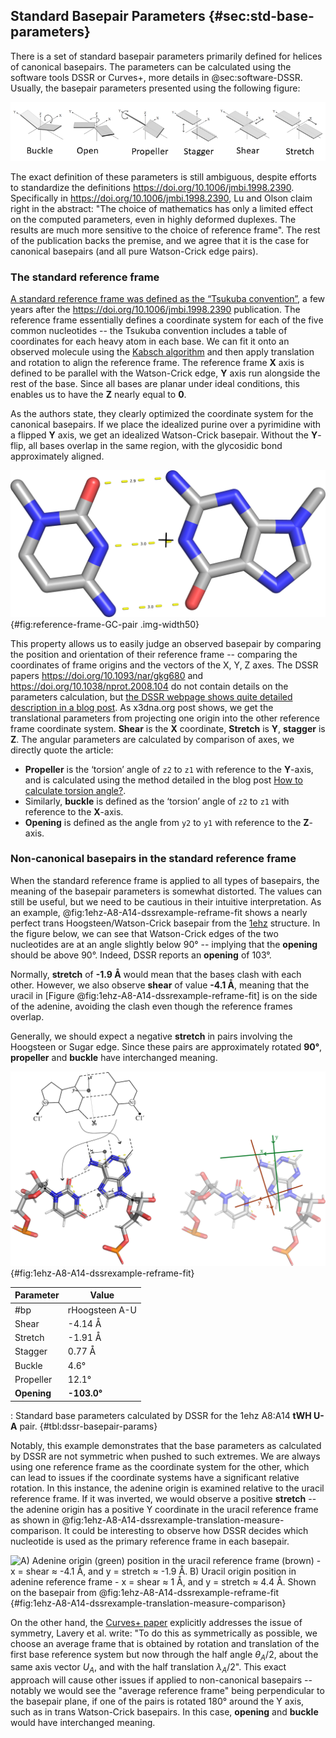 ## Standard Basepair Parameters {#sec:std-base-parameters}

There is a set of standard basepair parameters primarily defined for helices of canonical basepairs.
The parameters can be calculated using the software tools DSSR or Curves+, more details in @sec:software-DSSR.
Usually, the basepair parameters presented using the following figure:

![Three angular and three translational basepair parameters <https://commons.wikimedia.org/wiki/File:Non-canonical_base_pairing_Fig5.png>](../img/wiki-basepair-parameters.png)

The exact definition of these parameters is still ambiguous, despite efforts to standardize the definitions <https://doi.org/10.1006/jmbi.1998.2390>.
Specifically in <https://doi.org/10.1006/jmbi.1998.2390>, Lu and Olson claim right in the abstract: "The choice of mathematics has only a limited effect on the computed parameters, even in highly deformed duplexes. The results are much more sensitive to the choice of reference frame".
The rest of the publication backs the premise, and we agree that it is the case for canonical basepairs (and all pure Watson-Crick edge pairs).
<!-- The discrepancies have been resolved for the Watson-Crick / Watson-Crick pairs (<https://doi.org/10.1006/jmbi.1998.2390>, <https://doi.org/10.1006/jmbi.2001.4987>), but  -->

### The standard reference frame

[A standard reference frame was defined as the “Tsukuba convention”](https://doi.org/10.1006/jmbi.2001.4987), a few years after the <https://doi.org/10.1006/jmbi.1998.2390> publication.
The reference frame essentially defines a coordinate system for each of the five common nucleotides -- the Tsukuba convention includes a table of coordinates for each heavy atom in each base.
We can fit it onto an observed molecule using the [Kabsch algorithm](https://doi.org/10.1107/S0567739476001873) and then apply translation and rotation to align the reference frame.
The reference frame **X** axis is defined to be parallel with the Watson-Crick edge, **Y** axis run alongside the rest of the base.
Since all bases are planar under ideal conditions, this enables us to have the **Z** nearly equal to **0**.

As the authors state, they clearly optimized the coordinate system for the canonical basepairs.
If we place the idealized purine over a pyrimidine with a flipped **Y** axis, we get an idealized Watson-Crick basepair.
Without the **Y**-flip, all bases overlap in the same region, with the glycosidic bond approximately aligned.

![Guanine reference frame and uracil (or thymine) frame with negated Y coordinates form a “perfect” GC canonical pair. The small cross shows the origin **(0, 0, 0)**.](../img/reference-frame-GC-pair.png){#fig:reference-frame-GC-pair .img-width50}

This property allows us to easily judge an observed basepair by comparing the position and orientation of their reference frame -- comparing the coordinates of frame origins and the vectors of the X, Y, Z axes.
The DSSR papers <https://doi.org/10.1093/nar/gkg680> and <https://doi.org/10.1038/nprot.2008.104> do not contain details on the parameters calculation, but [the DSSR webpage shows quite detailed description in a blog post](https://x3dna.org/highlights/details-on-the-simple-base-pair-parameters).
As x3dna.org post shows, we get the translational parameters from projecting one origin into the other reference frame coordinate system.
**Shear** is the **X** coordinate, **Stretch** is **Y**, **stagger** is **Z**.
The angular parameters are calculated by comparison of axes, we directly quote the article:

* **Propeller** is the ‘torsion’ angle of `z2` to `z1` with reference to the **Y**-axis, and is calculated using the method detailed in the blog post [How to calculate torsion angle?](http://x3dna.org/highlights/how-to-calculate-torsion-angle).
* Similarly, **buckle** is defined as the ‘torsion’ angle of `z2` to `z1` with reference to the **X**-axis.
* **Opening** is defined as the angle from `y2` to `y1` with reference to the **Z**-axis.

### Non-canonical basepairs in the standard reference frame

When the standard reference frame is applied to all types of basepairs, the meaning of the basepair parameters is somewhat distorted.
The values can still be useful, but we need to be cautious in their intuitive interpretation.
As an example, @fig:1ehz-A8-A14-dssrexample-reframe-fit shows a nearly perfect trans Hoogsteen/Watson-Crick basepair from the [1ehz](https://www.rcsb.org/structure/1EHZ) structure.
In the figure below, we can see that Watson-Crick edges of the two
nucleotides are at an angle slightly below 90° -- implying that the **opening** should be above 90°.
Indeed, DSSR reports an **opening** of 103°.

Normally, **stretch** of **-1.9 Å** would mean that the bases clash with each other.
However, we also observe **shear** of value **-4.1 Å**, meaning that the uracil in [Figure @fig:1ehz-A8-A14-dssrexample-reframe-fit] is on the side of the adenine, avoiding the clash even though the reference frames overlap.

Generally, we should expect a negative **stretch** in pairs involving the Hoogsteen or Sugar edge.
Since these pairs are approximately rotated **90°**, **propeller** and **buckle** have interchanged meaning.

![The [1ehz](https://www.rcsb.org/structure/1EHZ) A8:A14 **tWH U-A** pair with the fitted reference basepair. First, we split the reference basepair and fit each base separately on the matching residues. This gives us two coordinate systems, allowing us to examine their relative positions and orientations (see the continuation in @fig:1ehz-A8-A14-dssrexample-translation-measure-comparison).](../img/1ehz-A8-A14-dssrexample-reframe-fit.svg){#fig:1ehz-A8-A14-dssrexample-reframe-fit}



| Parameter | Value |
|-----|-----|
| #bp | rHoogsteen A-U |
| Shear |	-4.14 Å |
| Stretch |	-1.91 Å |
| Stagger |	0.77 Å |
| Buckle |	4.6° |
| Propeller |	12.1° |
| **Opening** |	**-103.0°** |

: Standard base parameters calculated by DSSR for the 1ehz A8:A14 **tWH U-A** pair. {#tbl:dssr-basepair-params}

<!-- | Shift |	2.7007 Å |
| Slide |	-3.2712 Å |
| Rise |	3.3277 Å |
| Tilt |	2.0082° |
| Roll |	8.6317° |
| Twist |	-64.0947° | -->


Notably, this example demonstrates that the base parameters as calculated by DSSR are not symmetric when pushed to such extremes.
We are always using one reference frame as the coordinate system for the other, which can lead to issues if the coordinate systems have a significant relative rotation.
In this instance, the adenine origin is examined relative to the uracil reference frame.
If it was inverted, we would observe a positive **stretch** -- the adenine origin has a positive Y coordinate in the uracil reference frame as shown in @fig:1ehz-A8-A14-dssrexample-translation-measure-comparison.
It could be interesting to observe how DSSR decides which nucleotide is used as the primary reference frame in each basepair.

<!-- 
Generally, if we have a highly deformed basepair (compared to a canonical one) and the reference frame was rotated by 90° along the **X** axis (**buckle = 90°**), we cannot expect the parameters origin **A** coordinates in system **B** to be equal to the coordinates of the origin **B** in system **A**.
In this extreme case, the **X** coordinate of **A** in **B** will be equal to the coordinate **Z** of **B** in **A**, effectively interchanging **stagger** with **stretch**.
However, for reasonable practical cases, this difference should be small.
It could also knowbe easily remedied by averaging the two possible results, or defining that purine is always the base nucleobase.
We do not  exactly how DSSR handles this problem, but Curves+ claims to take the average. -->


![A) Adenine origin (green) position in the uracil reference frame (brown) - **x = shear ≈ -4.1 Å**, and **y = stretch ≈ -1.9 Å**. B) Uracil origin position in adenine reference frame - **x = shear ≈ 1 Å**, and **y = stretch ≈ 4.4 Å**. Shown on the basepair from @fig:1ehz-A8-A14-dssrexample-reframe-fit](../img/1ehz-A8-A14-dssrexample-translation-measure-comparison.svg){#fig:1ehz-A8-A14-dssrexample-translation-measure-comparison}

On the other hand, the [Curves+ paper](https://doi.org/10.1093/nar/gkp608) explicitly addresses the issue of symmetry, Lavery et al. write: "To do this as symmetrically as possible, we choose an average frame that is obtained by rotation and translation of the first base reference system but now through the half angle $θ_A/2$, about the same axis vector $U_A$, and with the half translation $λ_A/2$".
This exact approach will cause other issues if applied to non-canonical basepairs -- notably we would see the "average reference frame" being perpendicular to the basepair plane, if one of the pairs is rotated 180° around the Y axis, such as in trans Watson-Crick basepairs.
In this case, **opening** and **buckle** would have interchanged meaning.
